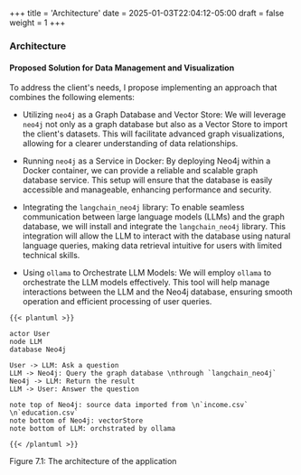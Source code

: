+++
title = 'Architecture'
date = 2025-01-03T22:04:12-05:00
draft = false
weight = 1
+++

### Architecture

#### Proposed Solution for Data Management and Visualization

To address the client's needs, I propose implementing an approach that combines the following elements:

- Utilizing `neo4j` as a Graph Database and Vector Store: We will leverage `neo4j` not only as a graph database but also as a Vector Store to import the client's datasets. This will facilitate advanced graph visualizations, allowing for a clearer understanding of data relationships.

- Running `neo4j` as a Service in Docker: By deploying Neo4j within a Docker container, we can provide a reliable and scalable graph database service. This setup will ensure that the database is easily accessible and manageable, enhancing performance and security.

- Integrating the `langchain_neo4j` library: To enable seamless communication between large language models (LLMs) and the graph database, we will install and integrate the `langchain_neo4j` library. This integration will allow the LLM to interact with the database using natural language queries, making data retrieval intuitive for users with limited technical skills.

- Using `ollama` to Orchestrate LLM Models: We will employ `ollama` to orchestrate the LLM models effectively. This tool will help manage interactions between the LLM and the Neo4j database, ensuring smooth operation and efficient processing of user queries.


```plantuml
{{< plantuml >}}

actor User
node LLM
database Neo4j

User -> LLM: Ask a question
LLM -> Neo4j: Query the graph database \nthrough `langchain_neo4j`
Neo4j -> LLM: Return the result
LLM -> User: Answer the question

note top of Neo4j: source data imported from \n`income.csv` \n`education.csv`
note bottom of Neo4j: vectorStore
note bottom of LLM: orchstrated by ollama

{{< /plantuml >}}
```

Figure 7.1: The architecture of the application

